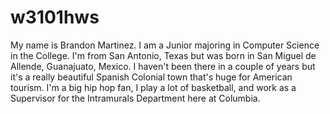 # w3101hws
My name is Brandon Martinez. I am a Junior majoring in Computer Science in the College.
I'm from San Antonio, Texas but was born in San Miguel de Allende, Guanajuato, Mexico. 
I haven't been there in a couple of years but it's a really beautiful Spanish Colonial town
that's huge for American tourism.
I'm a big hip hop fan, I play a lot of basketball, and work as a Supervisor for the Intramurals
Department here at Columbia. 
